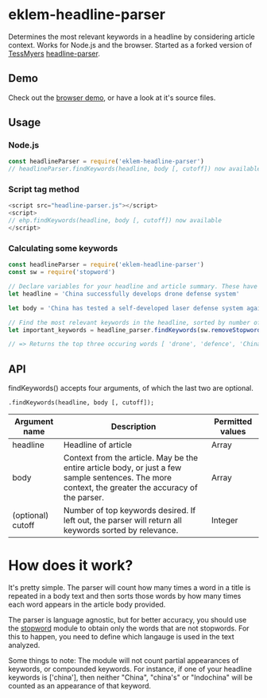 # eklem-headline-parser

Determines the most relevant keywords in a headline by considering article context. Works for Node.js and the browser. Started as a forked version of [TessMyers](https://github.com/TessMyers) [headline-parser](https://github.com/TessMyers/headline-parser).

## Demo
Check out the [browser demo](https://fergiemcdowall.github.io/stopword/dist/stopword.0.3.2.js), or have a look at it's source files.


## Usage

### Node.js

```javascript
const headlineParser = require('eklem-headline-parser')
// headlineParser.findKeywords(headline, body [, cutoff]) now available
```

### Script tag method
```javascript
<script src="headline-parser.js"></script>
<script>
// ehp.findKeywords(headline, body [, cutoff]) now available
</script>
```

### Calculating some keywords

```javascript
const headlineParser = require('eklem-headline-parser')
const sw = require('stopword')

// Declare variables for your headline and article summary. These have been edited to provide a good example.
let headline = 'China successfully develops drone defense system'

let body = 'China has tested a self-developed laser defense system against small-scale low-altitude drones, state media said on Sunday. Reportedly, the drone defense is designed to destroy small-scale drones flying within an altitude of 500 meters and at speeds below 50 meters per second. In addition to the drone network, china has developed stealth jets and has built one aircraft carrier.'

// Find the most relevant keywords in the headline, sorted by number of appearances in the body text
let important_keywords = headline_parser.findKeywords(sw.removeStopwords(headline.split(' ')), body.split(' '), 3);

// => Returns the top three occuring words [ 'drone', 'defence', 'China' ], with 'drone' appearing most often.
```

## API

findKeywords() accepts four arguments, of which the last two are optional. 

    .findKeywords(headline, body [, cutoff]);

| Argument name | Description | Permitted values |
|---------------|-------------|------------------|
| headline| Headline of article | Array|
| body | Context from the article. May be the entire article body, or just a few sample sentences. The more context, the greater the accuracy of the parser.| Array|
| (optional) cutoff | Number of top keywords desired. If left out, the parser will return all keywords sorted by relevance. | Integer |
  
# How does it work?

It's pretty simple.  The parser will count how many times a word in a title is repeated in a body text and then sorts those words by how many times each word appears in the article body provided.

The parser is language agnostic, but for better accuracy, you should use the [stopword](https://www.npmjs.org/package/stopword) module to obtain only the words that are not stopwords. For this to happen, you need to define which langauge is used in the text analyzed.

Some things to note: The module will not count partial appearances of keywords, or compounded keywords. For instance, if one of your headline keywords is ['china'], then neither "China", "china's" or "Indochina" will be counted as an appearance of that keyword.
